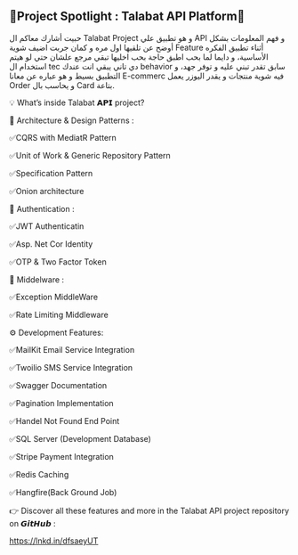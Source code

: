 ## 🌟Project Spotlight : Talabat API Platform🌟

حبيت أشارك معاكم ال Talabat Project و هو تطبيق علي API و فهم المعلومات بشكل أوضح عن تلقيها اول مره و كمان جربت اضيف شوية Feature أثناء تطبيق الفكره الأساسية، و دايما لما بحب اطبق حاجة بحب اخليها تبقي مرجع علشان حتي لو هيتم استخدام ال tec دي تاني يبقي انت عندك behavior سابق تقدر تبني عليه و توفر جهد، و التطبيق بسيط و هو عباره عن معانا E-commerc فيه شوية منتجات و يقدر اليوزر يعمل Order و يحاسب بال Card بتاعة. 

💡 What’s inside Talabat 𝗔𝗣𝗜 project?

📐 Architecture & Design Patterns :

✅CQRS with MediatR Pattern

✅Unit of Work & Generic Repository Pattern

✅Specification Pattern

✅Onion architecture

🔑 Authentication :

✅JWT Authenticatin

✅Asp. Net Cor Identity

✅OTP & Two Factor Token

📌 Middelware : 

✅Exception MiddleWare

✅Rate Limiting Middleware

⚙️ Development Features:

✅MailKit Email Service Integration

✅Twoilio SMS Service Integration

✅Swagger Documentation

✅Pagination Implementation

✅Handel Not Found End Point

✅SQL Server (Development Database)

✅Stripe Payment Integration

✅Redis Caching

✅Hangfire(Back Ground Job) 


👉 Discover all these features and more in the Talabat API project repository on 𝙂𝙞𝙩𝙃𝙪𝙗 :

https://lnkd.in/dfsaeyUT
